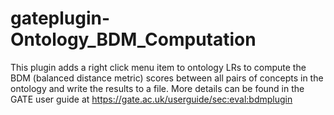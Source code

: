 # gateplugin-Ontology_BDM_Computation

This plugin adds a right click menu item to ontology LRs to compute the BDM (balanced distance metric) scores between all pairs of concepts in the ontology and write the results to a file.  More details can be found in the GATE user guide at https://gate.ac.uk/userguide/sec:eval:bdmplugin
